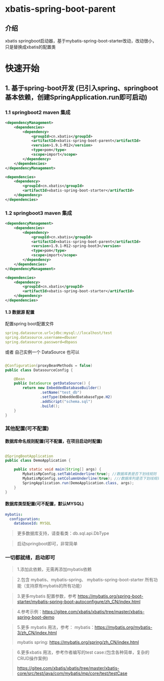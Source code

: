 # xbatis-spring-boot-parent

## 介绍
xbatis springboot启动器，基于mybatis-spring-boot-starter改动，改动很小，只是替换成xbatis的配置类

# 快速开始

## 1. 基于spring-boot开发 (已引入spring、springboot 基本依赖，创建SpringApplication.run即可启动)

### 1.1 springboot2 maven 集成

```xml
<dependencyManagement>
    <dependencies>
        <dependency>
            <groupId>cn.xbatis</groupId>
            <artifactId>xbatis-spring-boot-parent</artifactId>
            <version>1.9.1-M12</version>
            <type>pom</type>
            <scope>import</scope>
        </dependency>
    </dependencies>
</dependencyManagement>

<dependencies>
    <dependency>
        <groupId>cn.xbatis</groupId>
        <artifactId>xbatis-spring-boot-starter</artifactId>
    </dependency>
</dependencies>
```

### 1.2 springboot3 maven 集成

```xml
<dependencyManagement>
    <dependencies>
        <dependency>
            <groupId>cn.xbatis</groupId>
            <artifactId>xbatis-spring-boot-parent</artifactId>
            <version>1.9.1-M12-spring-boot3</version>
            <type>pom</type>
            <scope>import</scope>
        </dependency>
    </dependencies>
</dependencyManagement>

<dependencies>
    <dependency>
        <groupId>cn.xbatis</groupId>
        <artifactId>xbatis-spring-boot-starter</artifactId>
    </dependency>
</dependencies>
```

#### 1.3 数据源 配置

配置spring boot配置文件

```yaml
spring.datasource.url=jdbc:mysql://localhost/test
spring.datasource.username=dbuser
spring.datasource.password=dbpass
```

或者 自己实例一个 DataSource 也可以

```java

@Configuration(proxyBeanMethods = false)
public class DatasourceConfig {

    @Bean
    public DataSource getDataSource() {
        return new EmbeddedDatabaseBuilder()
                .setName("test_db")
                .setType(EmbeddedDatabaseType.H2)
                .addScript("schema.sql")
                .build();
    }
}

```

### 其他配置(可不配置)

#### 数据库命名规则配置(可不配置，在项目启动时配置)

```java

@SpringBootApplication
public class DemoApplication {

    public static void main(String[] args) {
        MybatisMpConfig.setTableUnderline(true); //数据库表是否下划线规则 默认 true
        MybatisMpConfig.setColumnUnderline(true); ///数据库列是否下划线规则 默认 true
        SpringApplication.run(DemoApplication.class, args);
    }
}
```

#### 数据库类型配置(可不配置，默认MYSQL)

```yaml
mybatis:
  configuration:
    databaseId: MYSQL
```

> 更多数据库支持，请查看类：db.sql.api.DbType

> 启动springboot即可，非常简单

### 一切都就绪，启动即可

> 1.添加此依赖，无需再添加mybatis依赖

> 2.包含 mybatis、mybatis-spring、 mybatis-spring-boot-starter 所有功能（支持原有mybatis的所有功能）

> 3.更多mybatis 配置参数，参考 https://mybatis.org/spring-boot-starter/mybatis-spring-boot-autoconfigure/zh_CN/index.html

> 4.参考示例：https://gitee.com/xbatis/xbatis/tree/master/xbatis-spring-boot-demo

> 5.更多 mybatis 用法，参考：
> mybatis：https://mybatis.org/mybatis-3/zh_CN/index.html
>
> mybatis spring: https://mybatis.org/spring/zh_CN/index.html

> 6.更多xbatis 用法，参考作者编写的test case:(包含各种简单，复杂的CRUD操作案例)
>
> https://gitee.com/xbatis/xbatis/tree/master/xbatis-core/src/test/java/com/mybatis/mp/core/test/testCase
